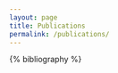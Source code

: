 ```yaml
---
layout: page
title: Publications
permalink: /publications/
---
```


<style>
// Bibliography boxes
*, ::after, ::before {
    box-sizing: border-box;
}
.collapse {
  display: block;
  max-height: 0px;
  overflow: hidden;
  /*transition: max-height .5s cubic-bezier(0, 1, 0, 1);*/
&.show {
    max-height: 99em;
    /*transition: max-height .5s ease-in-out;*/
  }
}
</style>

{% bibliography %}

<script>
// map our commands to the classList methods
const fnmap = {
  'toggle': 'toggle',
    'show': 'add',
    'hide': 'remove'
};
const collapse = (selector, cmd) => {
  const targets = Array.from(document.querySelectorAll(selector));
  targets.forEach(target => {
    target.classList[fnmap[cmd]]('show');
  });
}

// Grab all the trigger elements on the page
const triggers = Array.from(document.querySelectorAll('[data-toggle="collapse"]'));
// Listen for click events, but only on our triggers
window.addEventListener('click', (ev) => {
  const elm = ev.target;
  if (triggers.includes(elm)) {
    const selector = elm.getAttribute('data-target');
    collapse(selector, 'toggle');
  }
}, false);
</script>